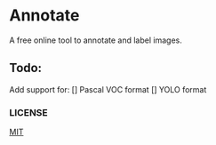 
# Annotate

A free online tool to annotate and label images.

## Todo:

Add support for:
[] Pascal VOC format
[] YOLO format


### LICENSE

[MIT](./LICENSE)
